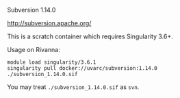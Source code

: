 Subversion 1.14.0

http://subversion.apache.org/

This is a scratch container which requires Singularity 3.6+.

Usage on Rivanna:
```
module load singularity/3.6.1
singularity pull docker://uvarc/subversion:1.14.0
./subversion_1.14.0.sif
```

You may treat `./subversion_1.14.0.sif` as `svn`.
